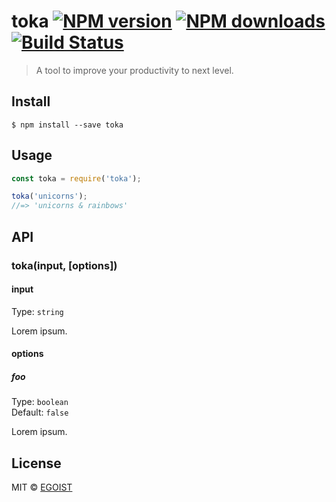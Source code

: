 # toka [![NPM version](https://img.shields.io/npm/v/toka.svg)](https://npmjs.com/package/toka) [![NPM downloads](https://img.shields.io/npm/dm/toka.svg)](https://npmjs.com/package/toka) [![Build Status](https://img.shields.io/circleci/project/egoist/toka/master.svg)](https://circleci.com/gh/egoist/toka) 

> A tool to improve your productivity to next level.

## Install

```
$ npm install --save toka
```

## Usage

```js
const toka = require('toka');

toka('unicorns');
//=> 'unicorns & rainbows'
```

## API

### toka(input, [options])

#### input

Type: `string`

Lorem ipsum.

#### options

##### foo

Type: `boolean`  
Default: `false`

Lorem ipsum.

## License

MIT © [EGOIST](https://github.com/egoist)
